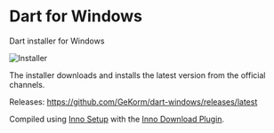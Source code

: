 # Dart for Windows
Dart installer for Windows

![Installer](https://cloud.githubusercontent.com/assets/6104345/9288758/8b2a9bf6-4360-11e5-9454-bd459ed32f3d.png)

The installer downloads and installs the latest version from the official channels.

Releases:
https://github.com/GeKorm/dart-windows/releases/latest

Compiled using [Inno Setup](http://www.jrsoftware.org/isinfo.php) with the [Inno Download Plugin](https://code.google.com/p/inno-download-plugin/).
